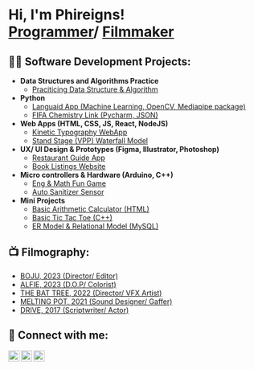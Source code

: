 <h1>Hi, I'm Phireigns! <br/><a href="https://github.com/phireigns">Programmer</a>/ <a href="https://www.youtube.com/">Filmmaker</a></h1>

<h2>👨‍💻 Software Development Projects:</h2>

- <b>Data Structures and Algorithms Practice</b>
  - [Praciticing Data Structure & Algorithm](https://github.com/phireigns)
- <b>Python</b>
  - [Languaid App (Machine Learning, OpenCV, Mediapipe package)](https://github.com/Phireigns/Languaid)
  - [FIFA Chemistry Link (Pycharm, JSON)](https://github.com/Phireigns/FIFAChemistryLink)
- <b>Web Apps (HTML, CSS, JS, React, NodeJS)</b>
  - [Kinetic Typography WebApp](https://github.com/Phireigns/KineticTypographyWebsite)
  - [Stand Stage (VPP) Waterfall Model](https://github.com/Phireigns/StandStage)
- <b>UX/ UI Design & Prototypes (Figma, Illustrator, Photoshop)</b>
  - [Restaurant Guide App](https://github.com/Phireigns/Restaurant-Guide-App)
  - [Book Listings Website](https://github.com/Phireigns/High-Fidelity-Book-Website)
- <b>Micro controllers & Hardware (Arduino, C++)</b>
  - [Eng & Math Fun Game](https://github.com/Phireigns/Eng-MathFun-Game)
  - [Auto Sanitizer Sensor](https://github.com/Phireigns/Auto-Sanitizer-Sensor)
- <b>Mini Projects</b>
  - [Basic Arithmetic Calculator (HTML)](https://github.com/Phireigns/Basic-Arithmetic-Calculator)
  - [Basic Tic Tac Toe (C++)](https://github.com/Phireigns/Tic-Tac-Toe)
  - [ER Model & Relational Model (MySQL)](https://github.com/Phireigns/ER-Model-Relational-Model-SQL)

<h2>📺 Filmography:</h2>

- [BOJU, 2023 (Director/ Editor)](https://youtu.be/sUESl7hGQrI)
- [ALFIE, 2023 (D.O.P/ Colorist)](https://www.youtube.com/watch?v=_xNBjKFwlMQ&t=177s)
- [THE BAT TREE, 2022 (Director/ VFX Artist)](https://www.youtube.com/watch?v=ajWSle3HDn0&t=584s)
- [MELTING POT, 2021 (Sound Designer/ Gaffer)](https://www.youtube.com/watch?v=rmFFzdRv9FU)
- [DRIVE, 2017 (Scriptwriter/ Actor)](https://www.youtube.com/watch?v=ugT-k9omNZI)

<h2> 🤳 Connect with me:</h2>

[<img align="left" alt="JoshMadakor | YouTube" width="22px" src="https://cdn.jsdelivr.net/npm/simple-icons@v3/icons/youtube.svg" />][youtube]
[<img align="left" alt="JoshMadakor | LinkedIn" width="22px" src="https://cdn.jsdelivr.net/npm/simple-icons@v3/icons/linkedin.svg" />][linkedin]
[<img align="left" alt="JoshMadakor | Instagram" width="22px" src="https://cdn.jsdelivr.net/npm/simple-icons@v3/icons/instagram.svg" />][instagram]

[youtube]: https://www.youtube.com/@phirens/
[instagram]: https://www.instagram.com/phirensofficial/
[linkedin]: https://www.linkedin.com/in/phirens-rai-2b065917a/

<!--

Here are some ideas to get you started:

- 🔭 I’m currently working on ...
- 🌱 I’m currently learning ...
- 👯 I’m looking to collaborate on ...
- 🤔 I’m looking for help with ...
- 💬 Ask me about ...
- 📫 How to reach me: ...
- 😄 Pronouns: ...
- ⚡ Fun fact: ...
-->
